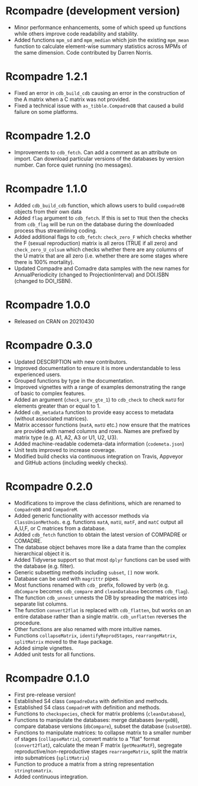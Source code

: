# Rcompadre (development version)

* Minor performance enhancements, some of which speed up functions while others improve code readability and stability.
* Added functions `mpm_sd` and `mpm_median` which join the existing `mpm_mean` function to calculate element-wise summary statistics across MPMs of the same dimension. Code contributed by Darren Norris.

# Rcompadre 1.2.1 

* Fixed an error in `cdb_build_cdb` causing an error in the construction of the A matrix when a C matrix was not provided.
* Fixed a technical issue with `as_tibble.CompadreDB` that caused a build failure on some platforms.

# Rcompadre 1.2.0

* Improvements to `cdb_fetch`. Can add a comment as an attribute on import. Can download particular versions of the databases by version number. Can force quiet running (no messages).

# Rcompadre 1.1.0

* Added `cdb_build_cdb` function, which allows users to build `compadreDB` objects from their own data
* Added `flag` argument to `cdb_fetch`. If this is set to `TRUE` then the checks from `cdb_flag` will be run on the database during the downloaded process thus streamlining coding.
* Added additional flags to `cdb_fetch`: `check_zero_F` which checks whether the F (sexual reproduction) matrix is all zeros (TRUE if all zero) and `check_zero_U_colsum` which checks whether there are any columns of the U matrix that are all zero (i.e. whether there are some stages where there is 100% mortality).
* Updated Compadre and Comadre data samples with the new names for AnnualPeriodicity (changed to ProjectionInterval) and DOI.ISBN (changed to DOI_ISBN).

# Rcompadre 1.0.0 

* Released on CRAN on 20210430

# Rcompadre 0.3.0 

* Updated DESCRIPTION with new contributors.
* Improved documentation to ensure it is more understandable to less experienced users.
* Grouped functions by type in the documentation.
* Improved vignettes with a range of examples demonstrating the range of basic to complex features.
* Added an argument (`check_surv_gte_1`) to `cdb_check` to check `matU` for elements greater than or equal to 1.
* Added `cdb_metadata` function to provide easy access to metadata (without associated matrices).
* Matrix accessor functions (`matA`, `matU` etc.) now ensure that the matrices are provided with named columns and rows. Names are prefixed by matrix type (e.g. A1, A2, A3 or U1, U2, U3).
* Added machine-readable codemeta-data information (`codemeta.json`)
* Unit tests improved to increase coverage.
* Modified build checks via continuous integration on Travis, Appveyor and GitHub actions (including weekly checks).

# Rcompadre 0.2.0 

* Modifications to improve the class definitions, which are renamed to `CompadreDB` and `CompadreM`.
* Added generic functionality with accessor methods via `ClassUnionMethods`. e.g. functions `matA`, `matU`, `matF`, and `matC` output all A,U,F, or C matrices from a database.
* Added `cdb_fetch` function to obtain the latest version of COMPADRE or COMADRE.
* The database object behaves more like a data frame than the complex hierarchical object it is.
* Added Tidyverse support so that most `dplyr` functions can be used with the database (e.g. filter).
* Generic subsetting methods including `subset`, `[]` now work.
* Database can be used with `magrittr` pipes.
* Most functions renamed with `cdb_` prefix, followed by verb (e.g. `dbCompare` becomes `cdb_compare` and `cleanDatabase` becomes `cdb_flag`).
* The function `cdb_unnest` unnests the DB by spreading the matrices into separate list columns. 
* The function `convert2flat` is replaced with `cdb_flatten`, but works on an entire database rather than a single matrix. `cdb_unflatten` reverses the procedure.
* Other functions are also renamed with more intuitive names.
* Functions `collapseMatrix`, `identifyReprodStages`, `rearrangeMatrix`, `splitMatrix` moved to the `Rage` package.
* Added simple vignettes.
* Added unit tests for all functions.

# Rcompadre 0.1.0

* First pre-release version!
* Established S4 class `CompadreData` with definition and methods.
* Established S4 class `CompadreM` with definition and methods.
* Functions to `checkspecies`, check for matrix problems (`cleanDatabase`), 
* Functions to manipulate the databases: merge databases (`mergeDB`), compare database versions (`dbCompare`), subset the database (`subsetDB`).
* Functions to manipulate matrices: to collapse matrix to a smaller number of stages (`collapseMatrix`), convert matrix to a "flat" format (`convert2flat`), calculate the mean F matrix (`getMeanMatF`), segregate reproductive/non-reproductive stages `rearrangeMatrix`, split the matrix into submatrices (`splitMatrix`) 
* Function to produce a matrix from a string representation `stringtomatrix`.
* Added continuous integration.
